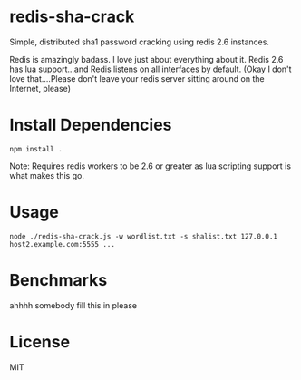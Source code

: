 redis-sha-crack
==========

Simple, distributed sha1 password cracking using redis 2.6 instances.

Redis is amazingly badass. I love just about everything about it. Redis 2.6 has lua support...and Redis listens on all interfaces by default. (Okay I don't love that....Please don't leave your redis server sitting around on the Internet, please)

# Install Dependencies

``` npm install . ```

Note: Requires redis workers to be 2.6 or greater as lua scripting support is what makes this go.

# Usage

``` node ./redis-sha-crack.js -w wordlist.txt -s shalist.txt 127.0.0.1 host2.example.com:5555 ... ```


# Benchmarks
ahhhh somebody fill this in please

# License
MIT
